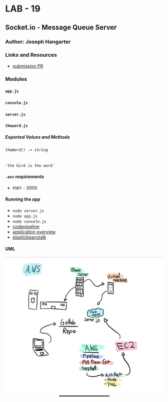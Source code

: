 # LAB - 19

## Socket.io - Message Queue Server

### Author: Joseph Hangarter

### Links and Resources
* [submission PR](https://github.com/401-advanced-javascriptnights-joseph/lab-19-socket-test/pull/6)

### Modules
#### `app.js` 
#### `console.js`
#### `server.js`  
#### `theword.js`  

##### Exported Values and Methods

###### `theWord() -> string`
`'the bird is the word'`

#### `.env` requirements
* `PORT` - 3000

#### Running the app
* `node server.js`
* `node app.js`
* `node console.js`
* [codepipeline](https://us-west-1.console.aws.amazon.com/codesuite/codepipeline/pipelines/socket/view)
* [application overview](https://us-west-2.console.aws.amazon.com/elasticbeanstalk/home?region=us-west-2#/environment/dashboard?applicationName=socket-server19&environmentId=e-g27mpjjcbu)
* [elasticbeanstalk](http://socketserver19-env.ea3kkrybef.us-west-2.elasticbeanstalk.com/)

#### UML
![UML](./image/UML.jpg)
